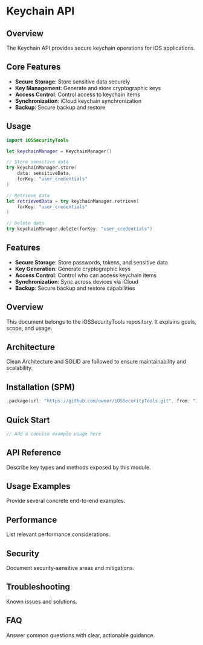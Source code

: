 # Keychain API

## Overview

The Keychain API provides secure keychain operations for iOS applications.

## Core Features

- **Secure Storage**: Store sensitive data securely
- **Key Management**: Generate and store cryptographic keys
- **Access Control**: Control access to keychain items
- **Synchronization**: iCloud keychain synchronization
- **Backup**: Secure backup and restore

## Usage

```swift
import iOSSecurityTools

let keychainManager = KeychainManager()

// Store sensitive data
try keychainManager.store(
    data: sensitiveData,
    forKey: "user_credentials"
)

// Retrieve data
let retrievedData = try keychainManager.retrieve(
    forKey: "user_credentials"
)

// Delete data
try keychainManager.delete(forKey: "user_credentials")
```

## Features

- **Secure Storage**: Store passwords, tokens, and sensitive data
- **Key Generation**: Generate cryptographic keys
- **Access Control**: Control who can access keychain items
- **Synchronization**: Sync across devices via iCloud
- **Backup**: Secure backup and restore capabilities

## Overview
This document belongs to the iOSSecurityTools repository. It explains goals, scope, and usage.

## Architecture
Clean Architecture and SOLID are followed to ensure maintainability and scalability.

## Installation (SPM)
```swift
.package(url: "https://github.com/owner/iOSSecurityTools.git", from: "1.0.0")
```

## Quick Start
```swift
// Add a concise example usage here
```

## API Reference
Describe key types and methods exposed by this module.

## Usage Examples
Provide several concrete end-to-end examples.

## Performance
List relevant performance considerations.

## Security
Document security-sensitive areas and mitigations.

## Troubleshooting
Known issues and solutions.

## FAQ
Answer common questions with clear, actionable guidance.
